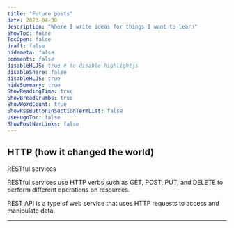 ```yaml
---
title: "Future posts"
date: 2023-04-30
description: "Where I write ideas for things I want to learn"
showToc: false
TocOpen: false
draft: false
hidemeta: false
comments: false
disableHLJS: true # to disable highlightjs
disableShare: false
disableHLJS: true
hideSummary: true
ShowReadingTime: true
ShowBreadCrumbs: true
ShowWordCount: true
ShowRssButtonInSectionTermList: false
UseHugoToc: false
ShowPostNavLinks: false
---
```

## HTTP (how it changed the world)

RESTful services 

RESTful services use HTTP verbs such as GET, POST, PUT, and DELETE to perform different operations on resources.


REST API is a type of web service that uses HTTP requests to access and manipulate data.

---


